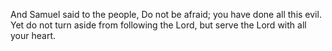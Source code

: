 And Samuel said to the people, Do not be afraid; you have done all this evil. Yet do not turn aside from following the Lord, but serve the Lord with all your heart.

